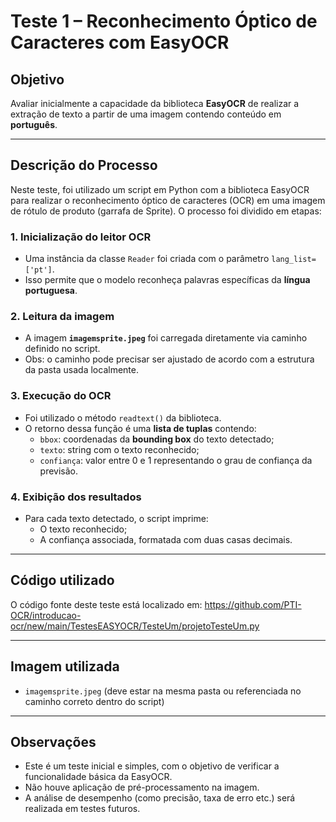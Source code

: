 # Teste 1 – Reconhecimento Óptico de Caracteres com EasyOCR

## Objetivo

Avaliar inicialmente a capacidade da biblioteca **EasyOCR** de realizar a extração de texto a partir de uma imagem contendo conteúdo em **português**.

---

## Descrição do Processo

Neste teste, foi utilizado um script em Python com a biblioteca EasyOCR para realizar o reconhecimento óptico de caracteres (OCR) em uma imagem de rótulo de produto (garrafa de Sprite). O processo foi dividido em etapas:

### 1. Inicialização do leitor OCR
- Uma instância da classe `Reader` foi criada com o parâmetro `lang_list=['pt']`.
- Isso permite que o modelo reconheça palavras específicas da **língua portuguesa**.

### 2. Leitura da imagem
- A imagem **`imagemsprite.jpeg`** foi carregada diretamente via caminho definido no script.
- Obs: o caminho pode precisar ser ajustado de acordo com a estrutura da pasta usada localmente.

### 3. Execução do OCR
- Foi utilizado o método `readtext()` da biblioteca.
- O retorno dessa função é uma **lista de tuplas** contendo:
  - `bbox`: coordenadas da **bounding box** do texto detectado;
  - `texto`: string com o texto reconhecido;
  - `confiança`: valor entre 0 e 1 representando o grau de confiança da previsão.

### 4. Exibição dos resultados
- Para cada texto detectado, o script imprime:
  - O texto reconhecido;
  - A confiança associada, formatada com duas casas decimais.

---

## Código utilizado

O código fonte deste teste está localizado em: https://github.com/PTI-OCR/introducao-ocr/new/main/TestesEASYOCR/TesteUm/projetoTesteUm.py

---

## Imagem utilizada

- `imagemsprite.jpeg` (deve estar na mesma pasta ou referenciada no caminho correto dentro do script)

---

## Observações

- Este é um teste inicial e simples, com o objetivo de verificar a funcionalidade básica da EasyOCR.
- Não houve aplicação de pré-processamento na imagem.
- A análise de desempenho (como precisão, taxa de erro etc.) será realizada em testes futuros.
